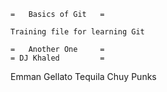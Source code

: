     =   Basics of Git   =

    Training file for learning Git

    =   Another One     =
    = DJ Khaled         =


Emman Gellato
Tequila Chuy Punks
